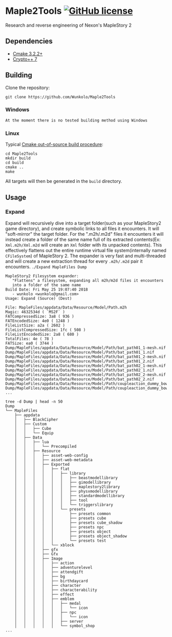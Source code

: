 # Maple2Tools [![GitHub license](https://img.shields.io/badge/license-MIT-blue.svg)](https://github.com/Wunkolo/Maple2Tools/blob/master/LICENSE)

Research and reverse engineering of Nexon's MapleStory 2

## Dependencies

 * [Cmake 3.2.2+](https://www.cmake.org/download/)
 * [Crypto++ 7](https://github.com/weidai11/cryptopp)


## Building

 Clone the repository:

 `git clone https://github.com/Wunkolo/Maple2Tools`

### Windows
 `At the moment there is no tested building method using Windows`

### Linux

 Typical [Cmake out-of-source build procedure](http://preshing.com/20170511/how-to-build-a-cmake-based-project/#running-cmake-from-the-command-line):

 ```
 cd Maple2Tools
 mkdir build
 cd build
 cmake ..
 make
 ```
 All targets will then be generated in the `build` directory.

## Usage

### Expand
 Expand will recursively dive into a target folder(such as your MapleStory2 game directory), and create symbolic links to all files it encounters. It will "soft-mirror" the target folder. For the ".m2h/.m2d" files it encounters it will instead create a folder of the same name full of its extracted contents(Ex: `Xml.m2h/Xml.m2d` will create an `Xml` folder with its unpacked contents). This effectively flattens out the entire runtime virtual file system(internally named `CFileSystem`) of MapleStory 2.
 The expander is very fast and multi-threaded and will create a new extraction thread for every `.m2h/.m2d` pair it encounters.
 `./Expand MapleFiles Dump`
 ```
MapleStory2 Filesystem expander:
	"Flattens" a filesystem, expanding all m2h/m2d files it encounters
	into a folder of the same name
Build Date: Fri May 25 19:07:40 2018
	- wunkolo <wunkolo@gmail.com>
Usage: Expand (Source) (Dest)

File: MapleFiles/appdata/Data/Resource/Model/Path.m2h
Magic: 4632534d ( `MS2F` )
FATCompressedSize: 3a8 ( 936 )
FATEncodedSize: 4e0 ( 1248 )
FileListSize: a2a ( 2602 )
FileListCompressedSize: 1fc ( 508 )
FileListEncodedSize: 2a8 ( 680 )
TotalFiles: 4e ( 78 )
FATSize: ea0 ( 3744 )
Dump/MapleFiles/appdata/Data/Resource/Model/Path/bat_path01_1-mesh.nif
Dump/MapleFiles/appdata/Data/Resource/Model/Path/bat_path01_1.nif
Dump/MapleFiles/appdata/Data/Resource/Model/Path/bat_path01_2-mesh.nif
Dump/MapleFiles/appdata/Data/Resource/Model/Path/bat_path01_2.nif
Dump/MapleFiles/appdata/Data/Resource/Model/Path/bat_path02_1-mesh.nif
Dump/MapleFiles/appdata/Data/Resource/Model/Path/bat_path02_1.nif
Dump/MapleFiles/appdata/Data/Resource/Model/Path/bat_path02_2-mesh.nif
Dump/MapleFiles/appdata/Data/Resource/Model/Path/bat_path02_2.nif
Dump/MapleFiles/appdata/Data/Resource/Model/Path/coupleaction_dummy_bowdown_diff_loop.nif
Dump/MapleFiles/appdata/Data/Resource/Model/Path/coupleaction_dummy_bowdown_diff_ready.nif
...
```
```
tree -d Dump | head -n 50
Dump
└── MapleFiles
    ├── appdata
    │   ├── BlackCipher
    │   ├── Custom
    │   │   ├── Cube
    │   │   └── Equip
    │   ├── Data
    │   │   ├── lua
    │   │   │   └── Precompiled
    │   │   ├── Resource
    │   │   │   ├── asset-web-config
    │   │   │   ├── asset-web-metadata
    │   │   │   ├── Exported
    │   │   │   │   ├── flat
    │   │   │   │   │   ├── library
    │   │   │   │   │   │   ├── beastmodellibrary
    │   │   │   │   │   │   ├── gimodellibrary
    │   │   │   │   │   │   ├── maplestory2library
    │   │   │   │   │   │   ├── physxmodellibrary
    │   │   │   │   │   │   ├── standardmodellibrary
    │   │   │   │   │   │   ├── tool
    │   │   │   │   │   │   └── triggerslibrary
    │   │   │   │   │   └── presets
    │   │   │   │   │       ├── presets common
    │   │   │   │   │       ├── presets cube
    │   │   │   │   │       ├── presets cube_shadow
    │   │   │   │   │       ├── presets npc
    │   │   │   │   │       ├── presets object
    │   │   │   │   │       ├── presets object_shadow
    │   │   │   │   │       └── presets test
    │   │   │   │   └── xblock
    │   │   │   ├── gfx
    │   │   │   ├── Gfx
    │   │   │   ├── Image
    │   │   │   │   ├── action
    │   │   │   │   ├── adventurelevel
    │   │   │   │   ├── attendgift
    │   │   │   │   ├── bg
    │   │   │   │   ├── birthdaycard
    │   │   │   │   ├── character
    │   │   │   │   ├── characterability
    │   │   │   │   ├── effect
    │   │   │   │   ├── emblem
    │   │   │   │   │   ├── medal
    │   │   │   │   │   │   └── icon
    │   │   │   │   │   ├── npc
    │   │   │   │   │   │   └── icon
    │   │   │   │   │   ├── server
    │   │   │   │   │   └── symbol_shop
...
```
